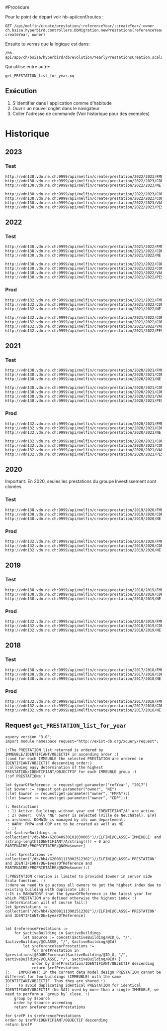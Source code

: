 #Procédure

Pour le point de départ voir hb-api/conf/routes :

    GET /api/melfin/create/prestation/:referenceYear/:createYear/:owner ch.bsisa.hyperbird.controllers.DbMigration.newPrestations(referenceYear, createYear, owner)


Ensuite tu verras que la logique est dans:

    /hb-api/app/ch/bsisa/hyperbird/db/evolution/YearlyPrestationsCreation.scala

Qui utilise entre autre: 

    get_PRESTATION_list_for_year.xq


## Exécution

1. S'identifier dans l'application comme d'habitude
1. Ouvrir un nouvel onglet dans le navigateur
1. Coller l'adresse de commande (Voir historique pour des exemples)

# Historique

## 2023
### Test
    http://vdn138.vdn.ne.ch:9999/api/melfin/create/prestation/2022/2023/FMPA
    http://vdn138.vdn.ne.ch:9999/api/melfin/create/prestation/2022/2023/CDP
    http://vdn138.vdn.ne.ch:9999/api/melfin/create/prestation/2022/2023/NE

    http://vdn138.vdn.ne.ch:9999/api/melfin/create/prestation/2022/2023/CORC
    http://vdn138.vdn.ne.ch:9999/api/melfin/create/prestation/2022/2023/CORM
    http://vdn138.vdn.ne.ch:9999/api/melfin/create/prestation/2022/2023/VAL
    http://vdn138.vdn.ne.ch:9999/api/melfin/create/prestation/2022/2023/PES

## 2022
### Test
    http://vdn138.vdn.ne.ch:9999/api/melfin/create/prestation/2021/2022/FMPA
    http://vdn138.vdn.ne.ch:9999/api/melfin/create/prestation/2021/2022/CDP
    http://vdn138.vdn.ne.ch:9999/api/melfin/create/prestation/2021/2022/NE

    http://vdn138.vdn.ne.ch:9999/api/melfin/create/prestation/2021/2022/CORC
    http://vdn138.vdn.ne.ch:9999/api/melfin/create/prestation/2021/2022/CORM
    http://vdn138.vdn.ne.ch:9999/api/melfin/create/prestation/2021/2022/VAL
    http://vdn138.vdn.ne.ch:9999/api/melfin/create/prestation/2021/2022/PES

### Prod
    http://vdn132.vdn.ne.ch:9999/api/melfin/create/prestation/2021/2022/FMPA
    http://vdn132.vdn.ne.ch:9999/api/melfin/create/prestation/2021/2022/CDP
    http://vdn132.vdn.ne.ch:9999/api/melfin/create/prestation/2021/2022/NE
    
    http://vdn132.vdn.ne.ch:9999/api/melfin/create/prestation/2021/2022/CORC
    http://vdn132.vdn.ne.ch:9999/api/melfin/create/prestation/2021/2022/CORM
    http://vdn132.vdn.ne.ch:9999/api/melfin/create/prestation/2021/2022/VAL
    http://vdn132.vdn.ne.ch:9999/api/melfin/create/prestation/2021/2022/PES

## 2021
### Test
    http://vdn138.vdn.ne.ch:9999/api/melfin/create/prestation/2020/2021/FMPA
    http://vdn138.vdn.ne.ch:9999/api/melfin/create/prestation/2020/2021/CDP
    http://vdn138.vdn.ne.ch:9999/api/melfin/create/prestation/2020/2021/NE

    http://vdn138.vdn.ne.ch:9999/api/melfin/create/prestation/2020/2021/CORC
    http://vdn138.vdn.ne.ch:9999/api/melfin/create/prestation/2020/2021/CORM
    http://vdn138.vdn.ne.ch:9999/api/melfin/create/prestation/2020/2021/VAL
    http://vdn138.vdn.ne.ch:9999/api/melfin/create/prestation/2020/2021/PES

### Prod
    http://vdn132.vdn.ne.ch:9999/api/melfin/create/prestation/2020/2021/FMPA
    http://vdn132.vdn.ne.ch:9999/api/melfin/create/prestation/2020/2021/CDP
    http://vdn132.vdn.ne.ch:9999/api/melfin/create/prestation/2020/2021/NE
    
    http://vdn132.vdn.ne.ch:9999/api/melfin/create/prestation/2020/2021/CORC
    http://vdn132.vdn.ne.ch:9999/api/melfin/create/prestation/2020/2021/CORM
    http://vdn132.vdn.ne.ch:9999/api/melfin/create/prestation/2020/2021/VAL
    http://vdn132.vdn.ne.ch:9999/api/melfin/create/prestation/2020/2021/PES



## 2020 
Important: En 2020, seules les prestations du groupe Investissement sont clonées
### Test
    http://vdn138.vdn.ne.ch:9999/api/melfin/create/prestation/2019/2020/FMPA
    http://vdn138.vdn.ne.ch:9999/api/melfin/create/prestation/2019/2020/CDP
    http://vdn138.vdn.ne.ch:9999/api/melfin/create/prestation/2019/2020/NE
    
### Prod
    http://vdn132.vdn.ne.ch:9999/api/melfin/create/prestation/2019/2020/FMPA
    http://vdn132.vdn.ne.ch:9999/api/melfin/create/prestation/2019/2020/CDP
    http://vdn132.vdn.ne.ch:9999/api/melfin/create/prestation/2019/2020/NE


## 2019 
### Test
    http://vdn138.vdn.ne.ch:9999/api/melfin/create/prestation/2018/2019/FMPA
    http://vdn138.vdn.ne.ch:9999/api/melfin/create/prestation/2018/2019/CDP
    http://vdn138.vdn.ne.ch:9999/api/melfin/create/prestation/2018/2019/NE
    
### Prod
    http://vdn132.vdn.ne.ch:9999/api/melfin/create/prestation/2018/2019/FMPA
    http://vdn132.vdn.ne.ch:9999/api/melfin/create/prestation/2018/2019/CDP
    http://vdn132.vdn.ne.ch:9999/api/melfin/create/prestation/2018/2019/NE

## 2018 
### Test
    http://vdn138.vdn.ne.ch:9999/api/melfin/create/prestation/2017/2018/FMPA
    http://vdn138.vdn.ne.ch:9999/api/melfin/create/prestation/2017/2018/CDP
    http://vdn138.vdn.ne.ch:9999/api/melfin/create/prestation/2017/2018/NE
    
### Prod
    http://vdn132.vdn.ne.ch:9999/api/melfin/create/prestation/2017/2018/FMPA
    http://vdn132.vdn.ne.ch:9999/api/melfin/create/prestation/2017/2018/CDP
    http://vdn132.vdn.ne.ch:9999/api/melfin/create/prestation/2017/2018/NE



## Request `get_PRESTATION_list_for_year`

```
xquery version "3.0";
import module namespace request="http://exist-db.org/xquery/request";

(:The PRESTATION list returned is ordered by IMMEUBLE/IDENTIFIANT/OBJECTIF in ascending order :)
(:and for each IMMEUBLE the selected PRESTATION are ordered in IDENTIFIANT/OBJECTIF descending order:)
(:allowing easy determination of the highest PRESTATION/IDENTIFIANT/OBJECTFIF for each IMMEUBLE group :)
(:of PRESTATIONs:)

let $yearOfReference := request:get-parameter("refYear", "2017")
let $owner := request:get-parameter("owner", "NE")
(:let $owner := request:get-parameter("owner", "FMPA"):)
(:let $owner := request:get-parameter("owner", "CDP"):)

(: Restrictions 
 : 1) Active: Buildings without year end "IDENTIFIANT/A" are active 
 : 2) Owner:  Only 'NE' owner is selected (Ville de Neuchâtel). ETAT is archived. DOMAIN is managed by its own departement.
 : WARN: FMPA and CDP are to be created as well as NE
 : :)
let $activeBuildings := collection("/db/hb4/G20040930101030005")//ELFIN[@CLASSE='IMMEUBLE' and (string-length(IDENTIFIANT/A/string())) = 0 and PARTENAIRE/PROPRIETAIRE/@NOM=$owner]

(:let $prestations := collection("/db/hb4/G20081113902512302")//ELFIN[@CLASSE='PRESTATION' and IDENTIFIANT/DE=$yearOfReference and PARTENAIRE/PROPRIETAIRE/@NOM=$owner]:)

(:PRESTATION creation is limited to provided $owner in server side Scala function. :)
(:Here we need to go across all owners to get the highest index due to existing building with duplicate ids:)
(:It is MANDATORY that the $yearOfReference is the latest year for which PRESTATION are defined otherwise the highest index :)
(:determination will of course fail:)
let $prestations := collection("/db/hb4/G20081113902512302")//ELFIN[@CLASSE='PRESTATION' and IDENTIFIANT/DE=$yearOfReference]


let $referencePrestations := 
    for $activeBuilding in $activeBuildings 
        let $source := concat($activeBuilding/@ID_G, "/", $activeBuilding/@CLASSE, "/", $activeBuilding/@Id) 
        let $referenceYearPrestations := 
            for $refPrestation in $prestations[@SOURCE=concat($activeBuilding/@ID_G, "/", $activeBuilding/@CLASSE, "/", $activeBuilding/@Id) ]
            order by $refPrestation/IDENTIFIANT/OBJECTIF descending
            return $refPrestation
(:    IMPORTANT: In the current data model design PRESTATION cannot be different for two buildings (IMMEUBLE) with the same IDENTIFIANT/OBJECTIF. Thus they are shared.:)
(:    To avoid duplicating identical PRESTATION for identical IDENTIFIANT/OBJECTIF (No SAI) used by more than a single IMMEUBLE, we need to perform a `group by` close. :)
    group by $source
    order by $source ascending
    return $referenceYearPrestations

for $refP in $referencePrestations
order by $refP/IDENTIFIANT/OBJECTIF descending
return $refP


```
